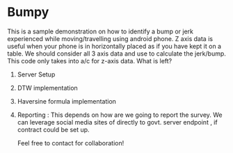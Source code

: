 # Bumpy
This is a sample demonstration on how to identify a bump or jerk experienced while moving/travelling using android phone.
Z axis data is useful when your phone is  in horizontally placed as if you have kept it on a table. We should consider all 3 axis data and use to calculate the jerk/bump.
This code only takes into a/c for z-axis data.
What is left?
1. Server Setup
2. DTW implementation
3. Haversine formula implementation
4. Reporting : This depends on how are we going to report the survey. We can leverage social media sites of directly to govt. server endpoint , if contract could be set up.

   Feel free to contact for collaboration!
